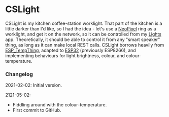 # CSLight

CSLight is my kitchen coffee-station worklight. That part of the kitchen is a little darker than I'd like, so I had the idea - let's use a [NeoPixel](https://www.adafruit.com/product/1586) ring as a worklight, and get it on the network, so it can be controlled from my [Lights](https://github.com/kenkl/lights) app. Theoretically, it should be able to control it from any "smart speaker" thing, as long as it can make local REST calls. CSLight borrows heavily from [ESP_TempThing](https://github.com/kenkl/ESP_TempThing), adapted to [ESP32](https://www.adafruit.com/product/4172) (previously ESP8266), and implementing behaviours for light brightness, colour, and colour-temperature.


### Changelog

2021-02-02: Initial version.

2121-05-02: 

- Fiddling around with the colour-temperature.
- First commit to GitHub. 
